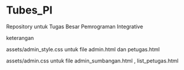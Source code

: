 # Tubes_PI
Repository untuk Tugas Besar Pemrograman Integrative 


keterangan 


assets/admin_style.css untuk file admin.html dan petugas.html



assets/admin.css untuk file admin_sumbangan.html , list_petugas.html
